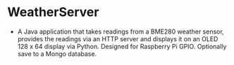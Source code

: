 # WeatherServer
- A Java application that takes readings from a BME280 weather sensor, provides the readings via an HTTP server
 and displays it on an OLED 128 x 64 display via Python.  Designed for Raspberry Pi GPIO.  Optionally save to a Mongo
 database.
